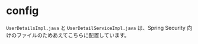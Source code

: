 # config

`UserDetailsImpl.java` と `UserDetailServiceImpl.java` は、Spring Security 向けのファイルのためあえてこちらに配置しています。